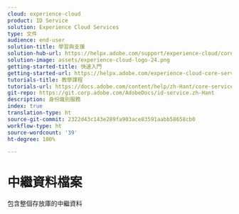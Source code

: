 ```yaml
---
cloud: experience-cloud
product: ID Service
solution: Experience Cloud Services
type: 文件
audience: end-user
solution-title: 學習與支援
solution-hub-url: https://helpx.adobe.com/support/experience-cloud/core-services.html
solution-image: assets/experience-cloud-logo-24.png
getting-started-title: 快速入門
getting-started-url: https://helpx.adobe.com/experience-cloud-core-services/get-started.html
tutorials-title: 教學課程
tutorials-url: https://docs.adobe.com/content/help/zh-Hant/core-services-learn/tutorials/overview.html
git-repo: https://git.corp.adobe.com/AdobeDocs/id-service.zh-Hant
description: 身份識別服務
index: true
translation-type: ht
source-git-commit: 2322d43c143e289fa903ace83591aabb58658cb0
workflow-type: ht
source-wordcount: '39'
ht-degree: 100%

---
```



# 中繼資料檔案

包含整個存放庫的中繼資料